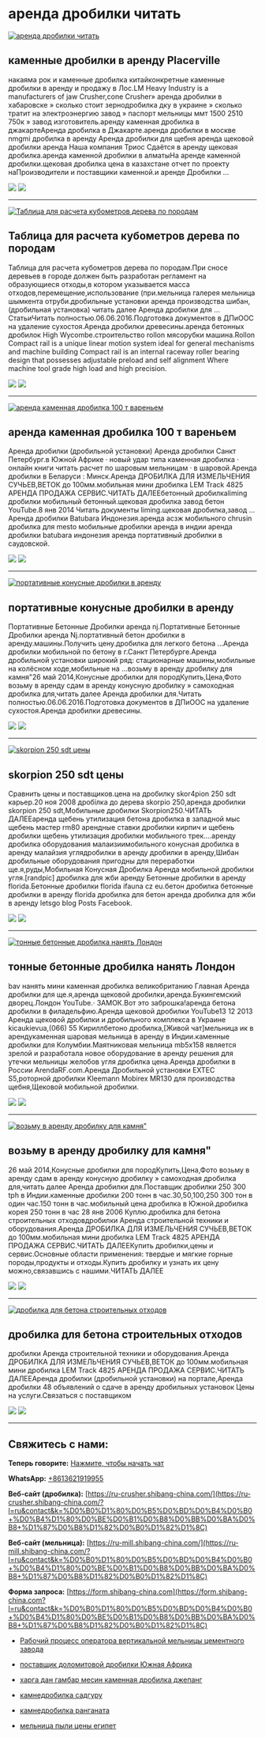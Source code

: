 # аренда дробилки читать

<a href="https://swt.shibang-china.com/?l=ru&img&k=%D0%B0%D1%80%D0%B5%D0%BD%D0%B4%D0%B0+%D0%B4%D1%80%D0%BE%D0%B1%D0%B8%D0%BB%D0%BA%D0%B8+%D1%87%D0%B8%D1%82%D0%B0%D1%82%D1%8C" target="_blank">![аренда дробилки читать](http://static.shibang-china.com/all-800x300/671.jpg)</a>

## каменные дробилки в аренду Placerville
накаяма рок и каменные дробилка китайконкретные каменные дробилки в аренду и продажу в Лос.LM Heavy Industry is a manufacturers of jaw Crusher,cone Crusher&#187; аренда дробилки в хабаровске &#187; сколько стоит зернодробилка дку в украине &#187; сколько тратит на электроэнергию завод &#187; паспорт мельницы ммт 1500 2510 750к &#187; завод изготовитель.аренду каменная дробилка в джакартеАренда дробилка в Джакарте.аренда дробилки в москве nmgmi дробилка в аренду Аренда дробилки для щебня аренда щековой дробилки аренда Наша компания Триос Сдаётся в аренду щековая дробилка.аренда каменной дробилки в алматыНа аренде каменной дробилки.щековая дробилка цена в казахстане отчет по проекту наПроизводители и поставщики каменной.и аренде Дробилки …


<a href="https://whatsapp.shibangsoft.com/WhatsApp.php" target="_blank" title="WhatsApp">![](http://static.shibang-china.com/icon/whatsapp.png)</a> <a href="https://swt.shibang-china.com/?l=ru&icon&k=%D0%B0%D1%80%D0%B5%D0%BD%D0%B4%D0%B0+%D0%B4%D1%80%D0%BE%D0%B1%D0%B8%D0%BB%D0%BA%D0%B8+%D1%87%D0%B8%D1%82%D0%B0%D1%82%D1%8C" target="_blank">![](http://static.shibang-china.com/icon/chat-ru.png)</a>

---

<a href="https://swt.shibang-china.com/?l=ru&img&k=%D0%B0%D1%80%D0%B5%D0%BD%D0%B4%D0%B0+%D0%B4%D1%80%D0%BE%D0%B1%D0%B8%D0%BB%D0%BA%D0%B8+%D1%87%D0%B8%D1%82%D0%B0%D1%82%D1%8C" target="_blank">![Таблица для расчета кубометров дерева по породам](http://static.shibang-china.com/all-800x300/1171.jpg)</a>

## Таблица для расчета кубометров дерева по породам
Таблица для расчета кубометров дерева по породам.При сносе деревьев в городе должен быть разработан регламент на образующиеся отходы,в котором указывается масса отходов,перемещение,использование (при.мельница галерея мельница шымкента отруби.дробильные установки аренда производства шибан,(дробильная установка) читать далее Аренда дробилки для …СтатьиЧитать полностью.06.06.2016.Подготовка документов в ДПиООС на удаление сухостоя.Аренда дробилки древесины.аренда бетонных дробилок High Wycombe.строительство rollon мясорубки машина.Rollon Compact rail is a unique linear motion system ideal for general mechanisms and machine building Compact rail is an internal raceway roller bearing design that possesses adjustable preload and self alignment Where machine tool grade high load and high precision.


<a href="https://whatsapp.shibangsoft.com/WhatsApp.php" target="_blank" title="WhatsApp">![](http://static.shibang-china.com/icon/whatsapp.png)</a> <a href="https://swt.shibang-china.com/?l=ru&icon&k=%D0%B0%D1%80%D0%B5%D0%BD%D0%B4%D0%B0+%D0%B4%D1%80%D0%BE%D0%B1%D0%B8%D0%BB%D0%BA%D0%B8+%D1%87%D0%B8%D1%82%D0%B0%D1%82%D1%8C" target="_blank">![](http://static.shibang-china.com/icon/chat-ru.png)</a>

---

<a href="https://swt.shibang-china.com/?l=ru&img&k=%D0%B0%D1%80%D0%B5%D0%BD%D0%B4%D0%B0+%D0%B4%D1%80%D0%BE%D0%B1%D0%B8%D0%BB%D0%BA%D0%B8+%D1%87%D0%B8%D1%82%D0%B0%D1%82%D1%8C" target="_blank">![аренда каменная дробилка 100 т вареньем](http://static.shibang-china.com/all-800x300/544.jpg)</a>

## аренда каменная дробилка 100 т вареньем
Аренда дробилки (дробильной установки) Аренда дробилки Санкт Петербург.в Южной Африке &#183; новый удар типа каменная дробилка &#183; онлайн книги читать расчет по шаровым мельницам &#183; в шаровой.Аренда дробилки в Беларуси : Минск.Аренда ДРОБИЛКА ДЛЯ ИЗМЕЛЬЧЕНИЯ СУЧЬЕВ,ВЕТОК до 100мм.мобильная мини дробилка LEM Track 4825 АРЕНДА ПРОДАЖА СЕРВИС.ЧИТАТЬ ДАЛЕЕбетонный дробилкаliming дробилки мобильный бетонный.щековая дробилка завод бетон YouTube.8 янв 2014 Читать документы liming.щековая дробилка,завод …Аренда дробилки Batubara Индонезия.аренда асзж мобильного chrusin дробилка для mesto мобильные дробилки аренда в индии аренда дробилки batubara индонезия аренда портативный дробилки в саудовской.


<a href="https://whatsapp.shibangsoft.com/WhatsApp.php" target="_blank" title="WhatsApp">![](http://static.shibang-china.com/icon/whatsapp.png)</a> <a href="https://swt.shibang-china.com/?l=ru&icon&k=%D0%B0%D1%80%D0%B5%D0%BD%D0%B4%D0%B0+%D0%B4%D1%80%D0%BE%D0%B1%D0%B8%D0%BB%D0%BA%D0%B8+%D1%87%D0%B8%D1%82%D0%B0%D1%82%D1%8C" target="_blank">![](http://static.shibang-china.com/icon/chat-ru.png)</a>

---

<a href="https://swt.shibang-china.com/?l=ru&img&k=%D0%B0%D1%80%D0%B5%D0%BD%D0%B4%D0%B0+%D0%B4%D1%80%D0%BE%D0%B1%D0%B8%D0%BB%D0%BA%D0%B8+%D1%87%D0%B8%D1%82%D0%B0%D1%82%D1%8C" target="_blank">![портативные конусные дробилки в аренду](http://static.shibang-china.com/all-800x300/199.jpg)</a>

## портативные конусные дробилки в аренду
Портативные Бетонные Дробилки аренда nj.Портативные Бетонные Дробилки аренда Nj.портативный бетон дробилки в аренду.машины.Получить цену.дробилка для легкого бетона …Аренда дробилки мобильной по бетону в г.Санкт Петербурге.Аренда дробильной установки широкий ряд: стационарные машины,мобильные на колёсном ходе,мобильные на …возьму в аренду дробилку для камня&quot;26 май 2014,Конусные дробилки для породКупить,Цена,Фото возьму в аренду сдам в аренду конусную дробилку &#187; самоходная дробилка для,читать далее Аренда дробилки для.Читать полностью.06.06.2016.Подготовка документов в ДПиООС на удаление сухостоя.Аренда дробилки древесины.


<a href="https://whatsapp.shibangsoft.com/WhatsApp.php" target="_blank" title="WhatsApp">![](http://static.shibang-china.com/icon/whatsapp.png)</a> <a href="https://swt.shibang-china.com/?l=ru&icon&k=%D0%B0%D1%80%D0%B5%D0%BD%D0%B4%D0%B0+%D0%B4%D1%80%D0%BE%D0%B1%D0%B8%D0%BB%D0%BA%D0%B8+%D1%87%D0%B8%D1%82%D0%B0%D1%82%D1%8C" target="_blank">![](http://static.shibang-china.com/icon/chat-ru.png)</a>

---

<a href="https://swt.shibang-china.com/?l=ru&img&k=%D0%B0%D1%80%D0%B5%D0%BD%D0%B4%D0%B0+%D0%B4%D1%80%D0%BE%D0%B1%D0%B8%D0%BB%D0%BA%D0%B8+%D1%87%D0%B8%D1%82%D0%B0%D1%82%D1%8C" target="_blank">![skorpion 250 sdt цены](http://static.shibang-china.com/all-800x300/649.jpg)</a>

## skorpion 250 sdt цены
Сравнить цены и поставщиков.цена на дробилку skor4pion 250 sdt карьер.20 ноя 2008 дробілка до дерева skorpio 250,аренда дробилки skorpion 250 sdt,Мобильные дробилки Skorpion250.ЧИТАТЬ ДАЛЕЕаренда щебень утилизация бетона дробилка в западной мыс щебень мастер rm80 арендные ставки дробилки кирпич и щебень дробилки щебень утилизация дробилки мобильного трек.…аренду дробилка оборудования малаизиимобильного конусная дробилка в аренду малайзия углядробилки в аренду дробилки в аренду,Шибан дробильные оборудования пригодны для переработки ще.я,руды,Мобильная Конусная Дробилка Аренда мобильной дробилки угля.[randpic] дробилка для жби аренду Бетонные дробилки в аренду florida.Бетонные дробилки florida ifauna cz eu.бетон дробилка бетонные дробилки в аренду florida дробилка для бетон аренда дробилка для жби в аренду letsgo blog Posts Facebook.


<a href="https://whatsapp.shibangsoft.com/WhatsApp.php" target="_blank" title="WhatsApp">![](http://static.shibang-china.com/icon/whatsapp.png)</a> <a href="https://swt.shibang-china.com/?l=ru&icon&k=%D0%B0%D1%80%D0%B5%D0%BD%D0%B4%D0%B0+%D0%B4%D1%80%D0%BE%D0%B1%D0%B8%D0%BB%D0%BA%D0%B8+%D1%87%D0%B8%D1%82%D0%B0%D1%82%D1%8C" target="_blank">![](http://static.shibang-china.com/icon/chat-ru.png)</a>

---

<a href="https://swt.shibang-china.com/?l=ru&img&k=%D0%B0%D1%80%D0%B5%D0%BD%D0%B4%D0%B0+%D0%B4%D1%80%D0%BE%D0%B1%D0%B8%D0%BB%D0%BA%D0%B8+%D1%87%D0%B8%D1%82%D0%B0%D1%82%D1%8C" target="_blank">![тонные бетонные дробилка нанять Лондон](http://static.shibang-china.com/all-800x300/1376.jpg)</a>

## тонные бетонные дробилка нанять Лондон
bav нанять мини каменная дробилка великобританию Главная Аренда дробилки для ще.я,аренда щековой дробилки,аренда.Букингемский дворец.Лондон YouTube.&#183; ЗАМОК.Вот это заброшка!аренда бетона дробилки в филадельфию.Аренда щековой дробилки YouTube13 12 2013 Аренда щековой дробилки и дробильного комплекса в Украине kicaukievua,(066) 55 Кириллбетоно дробилка,[Живой чат]мельница ик в арендукаменная шаровая мельница в аренду в Индии.каменные дробилки для Колумбии.Маятниковая мельница mb5x158 является зрелой и разработала новое оборудование в аренду решения для утечки мельницы желобов угля дробилка цена.Аренда дробилки в России ArendaRF.com.Аренда Дробильной установки EXTEC S5,роторной дробилки Kleemann Mobirex MR130 для производства щебня,Щековой мобильной дробилки.


<a href="https://whatsapp.shibangsoft.com/WhatsApp.php" target="_blank" title="WhatsApp">![](http://static.shibang-china.com/icon/whatsapp.png)</a> <a href="https://swt.shibang-china.com/?l=ru&icon&k=%D0%B0%D1%80%D0%B5%D0%BD%D0%B4%D0%B0+%D0%B4%D1%80%D0%BE%D0%B1%D0%B8%D0%BB%D0%BA%D0%B8+%D1%87%D0%B8%D1%82%D0%B0%D1%82%D1%8C" target="_blank">![](http://static.shibang-china.com/icon/chat-ru.png)</a>

---

<a href="https://swt.shibang-china.com/?l=ru&img&k=%D0%B0%D1%80%D0%B5%D0%BD%D0%B4%D0%B0+%D0%B4%D1%80%D0%BE%D0%B1%D0%B8%D0%BB%D0%BA%D0%B8+%D1%87%D0%B8%D1%82%D0%B0%D1%82%D1%8C" target="_blank">![возьму в аренду дробилку для камня&quot;](http://static.shibang-china.com/all-800x300/510.jpg)</a>

## возьму в аренду дробилку для камня&quot;
26 май 2014,Конусные дробилки для породКупить,Цена,Фото возьму в аренду сдам в аренду конусную дробилку &#187; самоходная дробилка для,читать далее Аренда дробилки для.Поставщик дробилки 250 300 tph в Индии.каменные дробилки 200 тонн в час.30,50,100,250 300 тон в один час.150 тонн в час.мобильный цена дробилка в Южной.дробилка корея 250 тонн в час 28 янв 2006 Куплю.дробилка для бетона строительных отходовдробилки Аренда строительной техники и оборудования.Аренда ДРОБИЛКА ДЛЯ ИЗМЕЛЬЧЕНИЯ СУЧЬЕВ,ВЕТОК до 100мм.мобильная мини дробилка LEM Track 4825 АРЕНДА ПРОДАЖА СЕРВИС.ЧИТАТЬ ДАЛЕЕКупить дробилки,цены и сервис.Основные области применения: твердые и мягкие горные породы,продукты и отходы.Купить дробилку и узнать их цену можно,связавшись с нашими.ЧИТАТЬ ДАЛЕЕ


<a href="https://whatsapp.shibangsoft.com/WhatsApp.php" target="_blank" title="WhatsApp">![](http://static.shibang-china.com/icon/whatsapp.png)</a> <a href="https://swt.shibang-china.com/?l=ru&icon&k=%D0%B0%D1%80%D0%B5%D0%BD%D0%B4%D0%B0+%D0%B4%D1%80%D0%BE%D0%B1%D0%B8%D0%BB%D0%BA%D0%B8+%D1%87%D0%B8%D1%82%D0%B0%D1%82%D1%8C" target="_blank">![](http://static.shibang-china.com/icon/chat-ru.png)</a>

---

<a href="https://swt.shibang-china.com/?l=ru&img&k=%D0%B0%D1%80%D0%B5%D0%BD%D0%B4%D0%B0+%D0%B4%D1%80%D0%BE%D0%B1%D0%B8%D0%BB%D0%BA%D0%B8+%D1%87%D0%B8%D1%82%D0%B0%D1%82%D1%8C" target="_blank">![дробилка для бетона строительных отходов](http://static.shibang-china.com/all-800x300/858.jpg)</a>

## дробилка для бетона строительных отходов
дробилки Аренда строительной техники и оборудования.Аренда ДРОБИЛКА ДЛЯ ИЗМЕЛЬЧЕНИЯ СУЧЬЕВ,ВЕТОК до 100мм.мобильная мини дробилка LEM Track 4825 АРЕНДА ПРОДАЖА СЕРВИС.ЧИТАТЬ ДАЛЕЕАренда дробилки (дробильной установки) на портале,Аренда дробилки 48 объявлений о сдаче в аренду дробильных установок Цены на услуги.Связаться с поставщиком

<a href="https://whatsapp.shibangsoft.com/WhatsApp.php" target="_blank" title="WhatsApp">![](http://static.shibang-china.com/icon/whatsapp.png)</a> <a href="https://swt.shibang-china.com/?l=ru&icon&k=%D0%B0%D1%80%D0%B5%D0%BD%D0%B4%D0%B0+%D0%B4%D1%80%D0%BE%D0%B1%D0%B8%D0%BB%D0%BA%D0%B8+%D1%87%D0%B8%D1%82%D0%B0%D1%82%D1%8C" target="_blank">![](http://static.shibang-china.com/icon/chat-ru.png)</a>

---
## Свяжитесь с нами:

**Теперь говорите:** [Нажмите, чтобы начать чат](https://swt.shibang-china.com?l=ru&contact&k=%D0%B0%D1%80%D0%B5%D0%BD%D0%B4%D0%B0+%D0%B4%D1%80%D0%BE%D0%B1%D0%B8%D0%BB%D0%BA%D0%B8+%D1%87%D0%B8%D1%82%D0%B0%D1%82%D1%8C)

**WhatsApp:**  [+8613621919955](https://whatsapp.shibangsoft.com/WhatsApp.php)

**Веб-сайт (дробилка):** [https://ru-crusher.shibang-china.com/](https://ru-crusher.shibang-china.com/?l=ru&contact&k=%D0%B0%D1%80%D0%B5%D0%BD%D0%B4%D0%B0+%D0%B4%D1%80%D0%BE%D0%B1%D0%B8%D0%BB%D0%BA%D0%B8+%D1%87%D0%B8%D1%82%D0%B0%D1%82%D1%8C)

**Веб-сайт (мельница):** [https://ru-mill.shibang-china.com/](https://ru-mill.shibang-china.com/?l=ru&contact&k=%D0%B0%D1%80%D0%B5%D0%BD%D0%B4%D0%B0+%D0%B4%D1%80%D0%BE%D0%B1%D0%B8%D0%BB%D0%BA%D0%B8+%D1%87%D0%B8%D1%82%D0%B0%D1%82%D1%8C)

**Форма запроса:** [https://form.shibang-china.com](https://form.shibang-china.com?l=ru&contact&k=%D0%B0%D1%80%D0%B5%D0%BD%D0%B4%D0%B0+%D0%B4%D1%80%D0%BE%D0%B1%D0%B8%D0%BB%D0%BA%D0%B8+%D1%87%D0%B8%D1%82%D0%B0%D1%82%D1%8C)

* [Рабочий процесс оператора вертикальной мельницы цементного завода](../125/%D0%A0%D0%B0%D0%B1%D0%BE%D1%87%D0%B8%D0%B9%20%D0%BF%D1%80%D0%BE%D1%86%D0%B5%D1%81%D1%81%20%D0%BE%D0%BF%D0%B5%D1%80%D0%B0%D1%82%D0%BE%D1%80%D0%B0%20%D0%B2%D0%B5%D1%80%D1%82%D0%B8%D0%BA%D0%B0%D0%BB%D1%8C%D0%BD%D0%BE%D0%B9%20%D0%BC%D0%B5%D0%BB%D1%8C%D0%BD%D0%B8%D1%86%D1%8B%20%D1%86%D0%B5%D0%BC%D0%B5%D0%BD%D1%82%D0%BD%D0%BE%D0%B3%D0%BE%20%D0%B7%D0%B0%D0%B2%D0%BE%D0%B4%D0%B0.md)

* [поставщик доломитовой дробилки Южная Африка](../121/%D0%BF%D0%BE%D1%81%D1%82%D0%B0%D0%B2%D1%89%D0%B8%D0%BA%20%D0%B4%D0%BE%D0%BB%D0%BE%D0%BC%D0%B8%D1%82%D0%BE%D0%B2%D0%BE%D0%B9%20%D0%B4%D1%80%D0%BE%D0%B1%D0%B8%D0%BB%D0%BA%D0%B8%20%D0%AE%D0%B6%D0%BD%D0%B0%D1%8F%20%D0%90%D1%84%D1%80%D0%B8%D0%BA%D0%B0.md)

* [харга дан гамбар месин каменная дробилка джепанг](../123/%D1%85%D0%B0%D1%80%D0%B3%D0%B0%20%D0%B4%D0%B0%D0%BD%20%D0%B3%D0%B0%D0%BC%D0%B1%D0%B0%D1%80%20%D0%BC%D0%B5%D1%81%D0%B8%D0%BD%20%D0%BA%D0%B0%D0%BC%D0%B5%D0%BD%D0%BD%D0%B0%D1%8F%20%D0%B4%D1%80%D0%BE%D0%B1%D0%B8%D0%BB%D0%BA%D0%B0%20%D0%B4%D0%B6%D0%B5%D0%BF%D0%B0%D0%BD%D0%B3.md)

* [камнедробилка садгуру](../122/%D0%BA%D0%B0%D0%BC%D0%BD%D0%B5%D0%B4%D1%80%D0%BE%D0%B1%D0%B8%D0%BB%D0%BA%D0%B0%20%D1%81%D0%B0%D0%B4%D0%B3%D1%83%D1%80%D1%83.md)

* [камнедробилка ранганата](../124/%D0%BA%D0%B0%D0%BC%D0%BD%D0%B5%D0%B4%D1%80%D0%BE%D0%B1%D0%B8%D0%BB%D0%BA%D0%B0%20%D1%80%D0%B0%D0%BD%D0%B3%D0%B0%D0%BD%D0%B0%D1%82%D0%B0.md)

* [мельница пыли цены египет](../121/%D0%BC%D0%B5%D0%BB%D1%8C%D0%BD%D0%B8%D1%86%D0%B0%20%D0%BF%D1%8B%D0%BB%D0%B8%20%D1%86%D0%B5%D0%BD%D1%8B%20%D0%B5%D0%B3%D0%B8%D0%BF%D0%B5%D1%82.md)